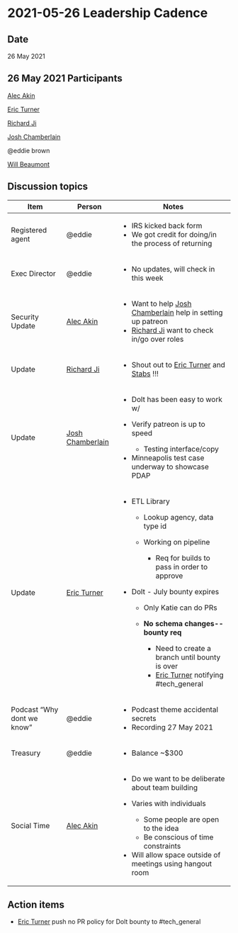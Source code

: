 # 2021-05-26 Leadership Cadence

## Date <a href="id-2021-05-26leadershipcadence-date" id="id-2021-05-26leadershipcadence-date"></a>

26 May 2021

## 26 May 2021 Participants <a href="id-2021-05-26leadershipcadence-participants" id="id-2021-05-26leadershipcadence-participants"></a>

[Alec Akin](https://pdap.atlassian.net/wiki/people/60319bf02a42cc0069af9ac8?ref=confluence)

[Eric Turner](https://pdap.atlassian.net/wiki/people/6069da262b469c007014d7fa?ref=confluence)

[Richard Ji](https://pdap.atlassian.net/wiki/people/5f8f95be0e068b00766b6903?ref=confluence)

 [Josh Chamberlain](https://pdap.atlassian.net/wiki/people/6068f9e790e3950069fbaaf4?ref=confluence)

@eddie brown

[Will Beaumont](https://pdap.atlassian.net/wiki/people/5e9c6021ca2a1d0c2e249bab?ref=confluence)

## Discussion topics <a href="id-2021-05-26leadershipcadence-discussiontopics" id="id-2021-05-26leadershipcadence-discussiontopics"></a>

| **Item**                   | **Person**                                                                                         | **Notes**                                                                                                                                                                                                                                                                                                                                                                                                                                                                                                                              |
| -------------------------- | -------------------------------------------------------------------------------------------------- | -------------------------------------------------------------------------------------------------------------------------------------------------------------------------------------------------------------------------------------------------------------------------------------------------------------------------------------------------------------------------------------------------------------------------------------------------------------------------------------------------------------------------------------- |
| Registered agent           | @eddie                                                                                             | <ul><li>IRS kicked back form</li><li>We got credit for doing/in the process of returning</li></ul>                                                                                                                                                                                                                                                                                                                                                                                                                                     |
| Exec Director              | @eddie                                                                                             | <ul><li>No updates, will check in this week</li></ul>                                                                                                                                                                                                                                                                                                                                                                                                                                                                                  |
| Security Update            | [Alec Akin](https://pdap.atlassian.net/wiki/people/60319bf02a42cc0069af9ac8?ref=confluence)        | <ul><li>Want to help <a href="https://pdap.atlassian.net/wiki/people/6068f9e790e3950069fbaaf4?ref=confluence">Josh Chamberlain</a> help in setting up patreon</li><li><a href="https://pdap.atlassian.net/wiki/people/5f8f95be0e068b00766b6903?ref=confluence">Richard Ji</a> want to check in/go over roles</li></ul>                                                                                                                                                                                                                 |
| Update                     | [Richard Ji](https://pdap.atlassian.net/wiki/people/5f8f95be0e068b00766b6903?ref=confluence)       | <ul><li>Shout out to <a href="https://pdap.atlassian.net/wiki/people/6069da262b469c007014d7fa?ref=confluence">Eric Turner</a> and <a href="https://pdap.atlassian.net/wiki/people/70121:27d3ad9e-6462-4687-a156-b06b99125031?ref=confluence">Stabs</a> !!!</li></ul>                                                                                                                                                                                                                                                                   |
| Update                     | [Josh Chamberlain](https://pdap.atlassian.net/wiki/people/6068f9e790e3950069fbaaf4?ref=confluence) | <ul><li>Dolt has been easy to work w/</li><li><p>Verify patreon is up to speed</p><ul><li>Testing interface/copy</li></ul></li><li>Minneapolis test case underway to showcase PDAP</li></ul>                                                                                                                                                                                                                                                                                                                                           |
| Update                     | [Eric Turner](https://pdap.atlassian.net/wiki/people/6069da262b469c007014d7fa?ref=confluence)      | <ul><li><p>ETL Library</p><ul><li>Lookup agency, data type id</li><li><p>Working on pipeline</p><ul><li>Req for builds to pass in order to approve</li></ul></li></ul></li><li><p>Dolt - July bounty expires</p><ul><li>Only Katie can do PRs</li><li><p><strong>No schema changes--bounty req</strong></p><ul><li>Need to create a branch until bounty is over</li><li><a href="https://pdap.atlassian.net/wiki/people/6069da262b469c007014d7fa?ref=confluence">Eric Turner</a> notifying #tech_general</li></ul></li></ul></li></ul> |
| Podcast “Why dont we know” | @eddie                                                                                             | <ul><li>Podcast theme accidental secrets</li><li>Recording 27 May 2021</li></ul>                                                                                                                                                                                                                                                                                                                                                                                                                                                       |
| Treasury                   | @eddie                                                                                             | <ul><li>Balance ~$300</li></ul>                                                                                                                                                                                                                                                                                                                                                                                                                                                                                                        |
| Social Time                | [Alec Akin](https://pdap.atlassian.net/wiki/people/60319bf02a42cc0069af9ac8?ref=confluence)        | <ul><li>Do we want to be deliberate about team building</li><li><p>Varies with individuals</p><ul><li>Some people are open to the idea</li><li>Be conscious of time constraints</li></ul></li><li>Will allow space outside of meetings using hangout room</li></ul>                                                                                                                                                                                                                                                                    |

## Action items <a href="id-2021-05-26leadershipcadence-actionitems" id="id-2021-05-26leadershipcadence-actionitems"></a>

* [Eric Turner](https://pdap.atlassian.net/wiki/people/6069da262b469c007014d7fa?ref=confluence) push no PR policy for Dolt bounty to #tech_general
